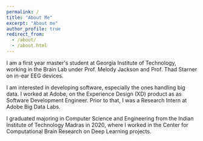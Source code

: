 ```yaml
---
permalink: /
title: "About Me"
excerpt: "About me"
author_profile: true
redirect_from: 
  - /about/
  - /about.html
---
```


 I am a first year master's student at Georgia Institute of Technology, working in the Brain Lab under Prof. Melody Jackson and Prof. Thad Starner on in-ear EEG devices. 
                        
I am interested in developing software, especially the ones handling big data. I worked at Adobe, on the Experience Design (XD) product as as Software Development Engineer. Prior to that, I was a Research Intern at Adobe Big Data Labs. 

I graduated majoring in Computer Science and Engineering from the Indian Institute of Technology Madras in 2020, where I worked in the Center for Computational Brain Research on Deep Learning projects. 
